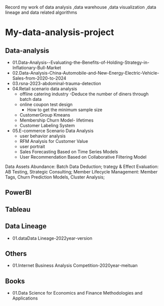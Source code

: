 Record my work of data analysis ,data warehouse ,data visualization ,data lineage and data related algorithms
# My-data-analysis-project
## Data-analysis

- 01.Data-Analysis--Evaluating-the-Benefits-of-Holding-Strategy-in-Inflationary-Bull-Market
- 02.Data-Analysis-China-Automobile-and-New-Energy-Electric-Vehicle-Sales-from-2020-to-2024
- 03.rsna-2023-abdominal-trauma-detection
- 04.Retail scenario data analysis
  - offline catering industry -Deduce the number of diners through batch data
  - online coupon test design
    - How to get the minimum sample size
  - CustomerGroup Kmeans
  - Membership Churn Model- lifetimes
  - Customer Labeling System
- 05.E-commerce Scenario Data Analysis
  - user behavior analysis
  - RFM Analysis for Customer Value
  - user portrait
  - Sales Forecasting Based on Time Series Models
  - User Recommendation Based on Collaborative Filtering Model


Data Assets Abundance: Batch Data Deduction;
trategy & Effect Evaluation: AB Testing, Strategic Consulting;
Member Lifecycle Management: Member Tags, Churn Prediction Models, Cluster Analysis;

## PowerBI


## Tableau


## Data Lineage
- 01.dataData Lineage-2022year-version

## Others
- 01.Internet Business Analysis Competition-2020year-meituan

## Books
- 01.Data Science for Economics and Finance Methodologies and Applications
